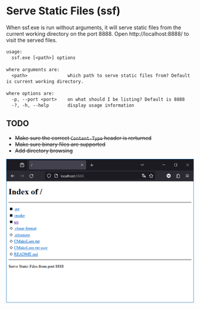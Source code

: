 ﻿# Serve Static Files (ssf)

When ssf.exe is run without arguments, it will serve static files from the current working directory on the port 8888. Open http://localhost:8888/ to visit the served files.

```
usage:
  ssf.exe [<path>] options

where arguments are:
  <path>               which path to serve static files from? Default is current working directory.

where options are:
  -p, --port <port>    on what should I be listing? Default is 8888
  -?, -h, --help       display usage information
```

## TODO

- ~~Make sure the correct ``Content-Type`` header is rerturned~~
- ~~Make sure binary files are supported~~
- ~~Add directory browsing~~

![Screenshot](screenshot.png)
